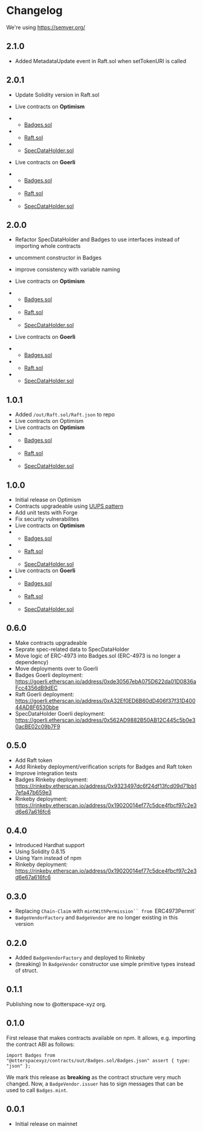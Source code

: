 # Changelog

We're using https://semver.org/

## 2.1.0

- Added MetadataUpdate event in Raft.sol when setTokenURI is called

## 2.0.1

- Update Solidity version in Raft.sol

- Live contracts on **Optimism**
- - [Badges.sol](https://optimistic.etherscan.io/address/0x7F9279B24D1c36Fa3E517041fdb4E8788dc63D25)
- - [Raft.sol](https://optimistic.etherscan.io/address/0xa6773847d3D2c8012C9cF62818b320eE278Ff722)
- - [SpecDataHolder.sol](https://optimistic.etherscan.io/address/0xEE0c743A3E50133B63eDFcc0006aA331Adf1e4BC)

- Live contracts on **Goerli**
- - [Badges.sol](https://goerli.etherscan.io/address/0xa6773847d3D2c8012C9cF62818b320eE278Ff722)
- - [Raft.sol](https://goerli.etherscan.io/address/0xBb8997048e5F0bFe6C9D6BEe63Ede53BD0236Bb2)
- - [SpecDataHolder.sol](https://goerli.etherscan.io/address/0x7F9279B24D1c36Fa3E517041fdb4E8788dc63D25)

## 2.0.0

- Refactor SpecDataHolder and Badges to use interfaces instead of importing whole contracts
- uncomment constructor in Badges
- improve consistency with variable naming

- Live contracts on **Optimism**
- - [Badges.sol](https://optimistic.etherscan.io/address/0x7F9279B24D1c36Fa3E517041fdb4E8788dc63D25)
- - [Raft.sol](https://optimistic.etherscan.io/address/0xa74caa864a2562999faf38280a3aa3d09c248daa)
- - [SpecDataHolder.sol](https://optimistic.etherscan.io/address/0xEE0c743A3E50133B63eDFcc0006aA331Adf1e4BC)

- Live contracts on **Goerli**
- - [Badges.sol](https://goerli.etherscan.io/address/0xa6773847d3D2c8012C9cF62818b320eE278Ff722)
- - [Raft.sol](https://goerli.etherscan.io/address/0xe620d9CACA4C2B02601C08095a0d5aA14C59270E)
- - [SpecDataHolder.sol](https://goerli.etherscan.io/address/0x7F9279B24D1c36Fa3E517041fdb4E8788dc63D25)

## 1.0.1

- Added `/out/Raft.sol/Raft.json` to repo
- Live contracts on Optimism
- Live contracts on **Optimism**
- - [Badges.sol](https://optimistic.etherscan.io/address/0x639a1703CfdeDaE61A535d53890130b4257f15eb)
- - [Raft.sol](https://optimistic.etherscan.io/address/0xa74caa864A2562999faf38280A3aA3d09c248daA)
- - [SpecDataHolder.sol](https://optimistic.etherscan.io/address/0xdB8346EAF8C4A7eF82B17Ce7843dF8A9d00dC524)

## 1.0.0

- Initial release on Optimism
- Contracts upgradeable using [UUPS pattern](https://docs.openzeppelin.com/contracts/4.x/api/proxy#UUPSUpgradeable)
- Add unit tests with Forge
- Fix security vulnerabilites
- Live contracts on **Optimism**
- - [Badges.sol](https://optimistic.etherscan.io/address/0x639a1703CfdeDaE61A535d53890130b4257f15eb)
- - [Raft.sol](https://optimistic.etherscan.io/address/0xa74caa864a2562999faf38280a3aa3d09c248daa)
- - [SpecDataHolder.sol](https://optimistic.etherscan.io/address/0xdB8346EAF8C4A7eF82B17Ce7843dF8A9d00dC524)
- Live contracts on **Goerli**
- - [Badges.sol](https://goerli.etherscan.io/address/0x835bD6b20206417ff9168B174cE67D812D746dc5)
- - [Raft.sol](https://goerli.etherscan.io/address/0xe620d9CACA4C2B02601C08095a0d5aA14C59270E)
- - [SpecDataHolder.sol](https://goerli.etherscan.io/address/0x147e0dF40fdD1340C604726c670329c08176F208)

## 0.6.0

- Make contracts upgradeable
- Seprate spec-related data to SpecDataHolder
- Move logic of ERC-4973 into Badges.sol (ERC-4973 is no longer a dependency)
- Move deployments over to Goerli
- Badges Goerli deployment: https://goerli.etherscan.io/address/0xde30567ebA075D622da01D0836aFcc4356dB9dEC
- Raft Goerli deployment: https://goerli.etherscan.io/address/0xA32Ef0ED6B60dD406f37f31D40044AD8F6530bbe
- SpecDataHolder Goerli deployment: https://goerli.etherscan.io/address/0x562AD9882B50AB12C445c5b0e30acBE02c09b7F9

## 0.5.0

- Add Raft token
- Add Rinkeby deployment/verification scripts for Badges and Raft token
- Improve integration tests
- Badges Rinkeby deployment: https://rinkeby.etherscan.io/address/0x9323497dc6f24df13fcd09d71bb17efa47b659e3
- Rinkeby deployment: https://rinkeby.etherscan.io/address/0x19020014ef77c5dce4fbcf97c2e3d6e67a616fc6

## 0.4.0

- Introduced Hardhat support
- Using Solidity 0.8.15
- Using Yarn instead of npm
- Rinkeby deployment: https://rinkeby.etherscan.io/address/0x19020014ef77c5dce4fbcf97c2e3d6e67a616fc6

## 0.3.0

- Replacing `Chain-Claim` with ` mintWithPermission`` from  `ERC4973Permit`
- `BadgeVendorFactory` and `BadgeVendor` are no longer existing in this version

## 0.2.0

- Added `BadgeVendorFactory` and deployed to Rinkeby
- (breaking) In `BadgeVendor` constructor use simple primitive types instead of
  struct.

## 0.1.1

Publishing now to @otterspace-xyz org.

## 0.1.0

First release that makes contracts available on npm. It allows, e.g. importing
the contract ABI as follows:

```nodejs
import Badges from "@otterspacexyz/contracts/out/Badges.sol/Badges.json" assert { type: "json" };
```

We mark this release as **breaking** as the contract structure very much
changed. Now, a `BadgeVendor.issuer` has to sign messages that can be used to
call `Badges.mint`.

## 0.0.1

- Initial release on mainnet
